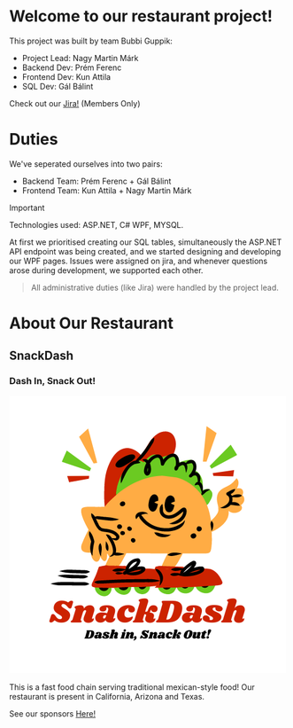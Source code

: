 # Welcome to our restaurant project!
This project was built by team Bubbi Guppik:
- Project Lead: Nagy Martin Márk
- Backend Dev: Prém Ferenc
- Frontend Dev: Kun Attila
- SQL Dev: Gál Bálint

Check out our [Jira!](https://crodin.atlassian.net/jira/software/projects/SCRUM/boards/1/backlog) (Members Only)

# Duties

We've seperated ourselves into two pairs:
- Backend Team: Prém Ferenc + Gál Bálint
- Frontend Team: Kun Attila + Nagy Martin Márk

> [!IMPORTANT]
> Technologies used: ASP.NET, C# WPF, MYSQL.

At first we prioritised creating our SQL tables, simultaneously the ASP.NET API endpoint was being created, and we started designing and developing our WPF pages. Issues were assigned on jira, and whenever questions arose during development, we supported each other.
> All administrative duties (like Jira) were handled by the project lead.

# About Our Restaurant

## SnackDash
### Dash In, Snack Out!
![SnackDash Logo](/Frontend/Restaurant/SnackDashLogo.png)

This is a fast food chain serving traditional mexican-style food!
Our restaurant is present in California, Arizona and Texas.

See our sponsors [Here!](https://www.youtube.com/watch?v=EUgDtBN3x7s)

